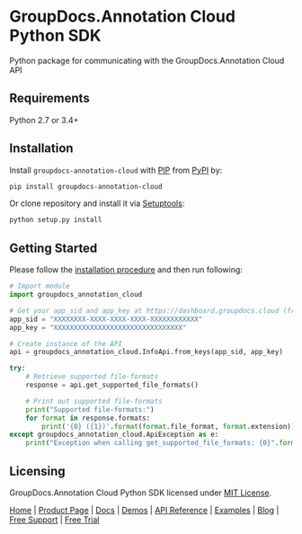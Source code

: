 # GroupDocs.Annotation Cloud Python SDK
Python package for communicating with the GroupDocs.Annotation Cloud API

## Requirements

Python 2.7 or 3.4+

## Installation
Install `groupdocs-annotation-cloud` with [PIP](https://pypi.org/project/pip/) from [PyPI](https://pypi.org/) by:

```sh
pip install groupdocs-annotation-cloud
```

Or clone repository and install it via [Setuptools](http://pypi.python.org/pypi/setuptools): 

```sh
python setup.py install
```

## Getting Started

Please follow the [installation procedure](#installation) and then run following:

```python
# Import module
import groupdocs_annotation_cloud

# Get your app_sid and app_key at https://dashboard.groupdocs.cloud (free registration is required).
app_sid = "XXXXXXXX-XXXX-XXXX-XXXX-XXXXXXXXXXXX"
app_key = "XXXXXXXXXXXXXXXXXXXXXXXXXXXXXXXX"

# Create instance of the API
api = groupdocs_annotation_cloud.InfoApi.from_keys(app_sid, app_key)

try:
    # Retrieve supported file-formats
    response = api.get_supported_file_formats()

    # Print out supported file-formats
    print("Supported file-formats:")
    for format in response.formats:
        print('{0} ({1})'.format(format.file_format, format.extension)) 
except groupdocs_annotation_cloud.ApiException as e:
    print("Exception when calling get_supported_file_formats: {0}".format(e.message))
```

## Licensing
GroupDocs.Annotation Cloud Python SDK licensed under [MIT License](http://github.com/groupdocs-annotation-cloud/groupdocs-annotation-cloud-python/LICENSE).

[Home](https://www.groupdocs.cloud/) | [Product Page](https://products.groupdocs.cloud/annotation/python) | [Docs](https://docs.groupdocs.cloud/annotation/) | [Demos](https://products.groupdocs.app/annotation/family) | [API Reference](https://apireference.groupdocs.cloud/annotation/) | [Examples](https://github.com/groupdocs-annotation-cloud/groupdocs-annotation-cloud-python-samples) | [Blog](https://blog.groupdocs.cloud/category/annotation/) | [Free Support](https://forum.groupdocs.cloud/c/annotation) | [Free Trial](https://purchase.groupdocs.cloud/trial)
